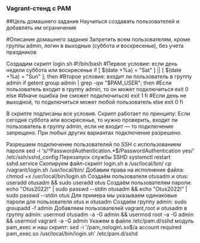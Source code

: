### Vagrant-стенд c PAM
##Цель домашнего задания
Научиться создавать пользователей и добавлять им ограничения

#Описание домашнего задания
Запретить всем пользователям, кроме группы admin, логин в выходные (суббота и воскресенье), без учета праздников

Создадим скрипт login.sh
#!/bin/bash
#Первое условие: если день недели суббота или воскресенье
if [ $(date +%a) = "Sat" ] || [ $(date +%a) = "Sun" ]; then
 #Второе условие: входит ли пользователь в группу admin
 if getent group admin | grep -qw "$PAM_USER"; then
        #Если пользователь входит в группу admin, то он может подключиться
        exit 0
      else
        #Иначе ошибка (не сможет подключиться)
        exit 1
    fi
  #Если день не выходной, то подключиться может любой пользователь
  else
    exit 0
fi

В скрипте подписаны все условия. Скрипт работает по принципу: 
Если сегодня суббота или воскресенье, то нужно проверить, входит ли пользователь в группу admin, если не входит — то подключение запрещено. При любых других вариантах подключение разрешено. 



Разрешаем подключение пользователей по SSH с использованием пароля
 sed -i 's/^PasswordAuthentication.*$/PasswordAuthentication yes/' /etc/ssh/sshd_config
Перезапуск службы SSHD
 systemctl restart sshd.service
Скопируем файл-скрипт login.sh в /usr/local/bin/
 cp /vagrant/login.sh /usr/local/bin/
Добавим права на исполнение файла:
 chmod +x /usr/local/bin/login.sh
Создаём пользователя otusadm и otus:
 useradd otusadm && sudo useradd otus
Создаём пользователям пароли:
 echo "Otus2022!" | sudo passwd --stdin otusadm && echo "Otus2022!" | sudo passwd --stdin otus
Для примера мы указываем одинаковые пароли для пользователя otus и otusadm
Создаём группу admin:
 sudo groupadd -f admin
Добавляем пользователей vagrant,root и otusadm в группу admin:
 usermod otusadm -a -G admin && usermod root -a -G admin && usermod vagrant -a -G admin
Укажем в файле /etc/pam.d/sshd модуль pam_exec и наш скрипт:
 sed -i '/pam_nologin\.so$/a account    required     pam_exec.so \/usr\/local\/bin\/login\.sh' /etc/pam.d/sshd